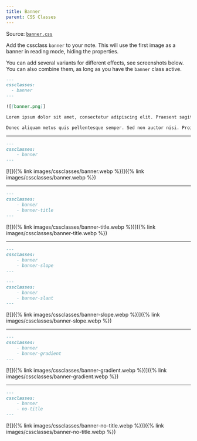 ```yaml
---
title: Banner
parent: CSS Classes
---
```


Source: [`banner.css`](https://github.com/ElsaTam/obsidian-fancy-a-story/blob/main/snippets/cssclasses/banner.css)

Add the cssclass `banner` to your note. This will use the first image as a banner in reading mode, hiding the properties.

You can add several variants for different effects, see screenshots below. You can also combine them, as long as you have the `banner` class active.

```markdown
---
cssclasses:
  - banner
---

![[banner.png]]

Lorem ipsum dolor sit amet, consectetur adipiscing elit. Praesent sagittis tortor a suscipit vulputate. Donec vitae hendrerit felis. In quis nibh vestibulum, cursus dolor in, pellentesque libero. Curabitur quam orci, vestibulum eget luctus ac, mollis eu tortor. Donec placerat lorem in dolor porttitor, vel viverra erat aliquam. Vivamus porta mauris nec dapibus auctor. Nam dapibus quam eget placerat ullamcorper.

Donec aliquam metus quis pellentesque semper. Sed non auctor nisi. Proin congue augue sed ante tincidunt sagittis. Duis eu risus tellus. Proin varius turpis nec arcu ultricies porta. Sed eget consectetur lacus. Morbi ligula odio, finibus in risus et, rhoncus tempor augue. Donec vestibulum urna eget tortor finibus, non accumsan nulla vestibulum.
```

---

```markdown
---
cssclasses:
    - banner
---
```

[![]({% link images/cssclasses/banner.webp %})]({% link images/cssclasses/banner.webp %})

---

```markdown
---
cssclasses:
    - banner
    - banner-title
---
```

[![]({% link images/cssclasses/banner-title.webp %})]({% link images/cssclasses/banner-title.webp %})

---

```markdown
---
cssclasses:
    - banner
    - banner-slope
---
```

```markdown
---
cssclasses:
    - banner
    - banner-slant
---
```

[![]({% link images/cssclasses/banner-slope.webp %})]({% link images/cssclasses/banner-slope.webp %})

---

```markdown
---
cssclasses:
    - banner
    - banner-gradient
---
```

[![]({% link images/cssclasses/banner-gradient.webp %})]({% link images/cssclasses/banner-gradient.webp %})

---

```markdown
---
cssclasses:
    - banner
    - no-title
---
```

[![]({% link images/cssclasses/banner-no-title.webp %})]({% link images/cssclasses/banner-no-title.webp %})